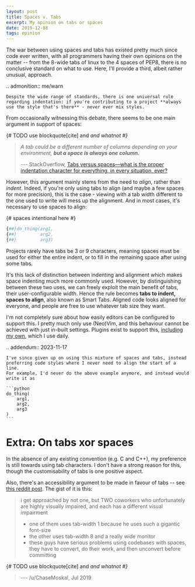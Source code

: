 ```yaml
---
layout: post
title: Spaces v. Tabs
excerpt: My opinion on tabs or spaces
date: 2019-12-08
tags: opinion
---
```


The war between using spaces and tabs has existed pretty much since code ever written, with all programmers having their own opinions on the matter -- from the 8-wide tabs of linux to the 4 spaces of PEP8, there is no conclusive standard on what to use.
Here, I'll provide a third, albeit rather unusual, approach.

<!--more-->

.. admonition:: me/warn

	Despite the wide range of standards, there is one universal rule regarding indentation: if you're contributing to a project **always use the style that's there** - never ever mix styles.

From occasionally witnessing this debate, there seems to be one main argument in support of spaces:

{# TODO use blockquote[cite] and <cite> and whatnot #}
> _A tab could be a different number of columns depending on your environment, **but a space is always one column.**_
>
> --- StackOverflow, [Tabs versus spaces—what is the proper indentation character for everything, in every situation, ever?](https://softwareengineering.stackexchange.com/a/66)

However, this argument mainly stems from the need to _align_, rather than _indent_.
Indeed, if you're only using tabs to align (and maybe a few spaces for more precision), this is the case - viewing with a tab width different to the one used to write will mess up the alignment.
And in most cases, it's necessary to use spaces to align:

{# spaces intentional here #}
```python
{##}do_thing(arg1,
{##}         arg2,
{##}         arg3)
```

Projects rarely have tabs be 3 or 9 characters, meaning spaces must be used for either the entire indent, or to fill in the remaining space after using some tabs.

It's this lack of distinction between indenting and alignment which makes space indenting much more commonly used.
However, by distinguishing between these two uses, we can freely exploit the main benefit of tabs, their user-configurable width.
Hence the rule becomes **tabs to indent, spaces to align**, also known as Smart Tabs.
Aligned code looks aligned for everyone, and people are free to use whatever tab size they want.

I'm not completely sure about how easily editors can be configured to support this.
I pretty much only use (Neo)Vim, and this behaviour cannot be achieved with just in-built settings.
Plugins exist to support this, [including my own][2], which I use daily.

[2]: https://github.com/ralismark/itab

.. addendum:: 2023-11-17

	I've since given up on using this mixture of spaces and tabs, instead preferring code styles where I never need to align the start of a line.
	For example, I'd never do the above example anymore, and instead would write it as

	```python
	do_thing(
		arg1,
		arg2,
		arg3
	)
	```

# Extra: On tabs xor spaces

In the absence of any existing convention (e.g. C and C++), my preference is still towards using tab characters.
I don't have a strong reason for this, though the customisability of tabs is one positive aspect.

Also, there's an accessibility argument to be made in favour of tabs -- see [this reddit post](https://www.reddit.com/r/javascript/comments/c8drjo/nobody_talks_about_the_real_reason_to_use_tabs/).
The gist of it is this:

> i get approached by not one, but TWO coworkers who unfortunately are highly visually impaired, and each has a different visual impairment
>
> - one of them uses tab-width 1 because he uses such a gigantic font-size
> - the other uses tab-width 8 and a really wide monitor
> - these guys have serious problems using codebases with spaces, they have to convert, do their work, and then unconvert before committing
>
{# TODO use blockquote[cite] and <cite> and whatnot #}
> --- /u/ChaseMoskal, Jul 2019
